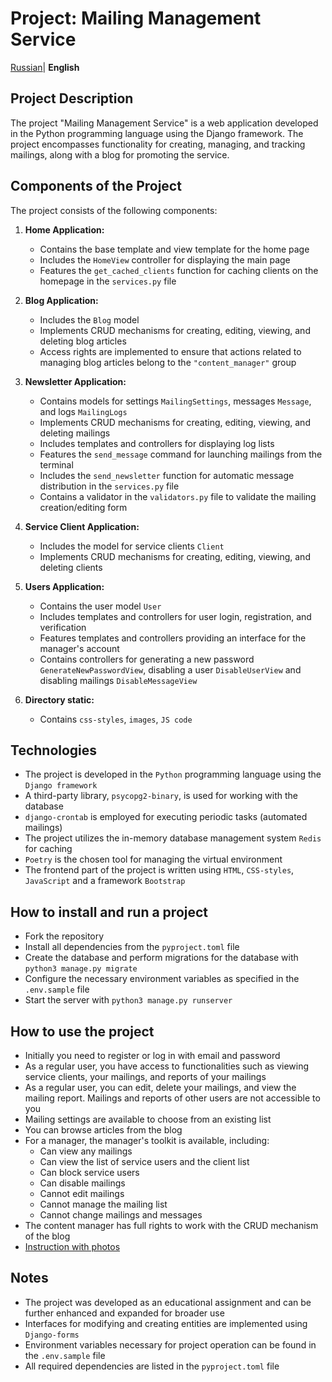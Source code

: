 # Project: Mailing Management Service
 [Russian](../README.md)| **English**

## Project Description

The project "Mailing Management Service" is a web application developed in the Python programming language using the Django framework.
The project encompasses functionality for creating, managing, and tracking mailings, along with a blog for promoting the service.

## Components of the Project

The project consists of the following components:

1. **Home Application:**
    - Contains the base template and view template for the home page
    - Includes the `HomeView` controller for displaying the main page
    - Features the `get_cached_clients` function for caching clients on the homepage in the `services.py` file

2. **Blog Application:**
   - Includes the `Blog` model
   - Implements CRUD mechanisms for creating, editing, viewing, and deleting blog articles
   - Access rights are implemented to ensure that actions related to managing blog articles belong to the `"content_manager"` group

3. **Newsletter Application:**
    - Contains models for settings `MailingSettings`, messages `Message`, and logs `MailingLogs`
    - Implements CRUD mechanisms for creating, editing, viewing, and deleting mailings
    - Includes templates and controllers for displaying log lists
    - Features the `send_message` command for launching mailings from the terminal
    - Includes the `send_newsletter` function for automatic message distribution in the `services.py` file
    - Contains a validator in the `validators.py` file to validate the mailing creation/editing form

4. **Service Client Application:**
   - Includes the model for service clients `Client`
   - Implements CRUD mechanisms for creating, editing, viewing, and deleting clients

5. **Users Application:**
   - Contains the user model `User`
   - Includes templates and controllers for user login, registration, and verification
   - Features templates and controllers providing an interface for the manager's account
   - Contains controllers for generating a new password `GenerateNewPasswordView`, disabling a user `DisableUserView` and disabling mailings `DisableMessageView`

6. **Directory static:**
    - Contains `css-styles`, `images`, `JS code` 

## Technologies
   - The project is developed in the `Python` programming language using the `Django framework`
   - A third-party library, `psycopg2-binary`, is used for working with the database
   - `django-crontab` is employed for executing periodic tasks (automated mailings)
   - The project utilizes the in-memory database management system `Redis` for caching
   - `Poetry` is the chosen tool for managing the virtual environment
   - The frontend part of the project is written using `HTML`, `CSS-styles`, `JavaScript` and a framework `Bootstrap`

## How to install and run a project
   - Fork the repository
   - Install all dependencies from the `pyproject.toml` file
   - Create the database and perform migrations for the database with `python3 manage.py migrate`
   - Configure the necessary environment variables as specified in the `.env.sample` file
   - Start the server with `python3 manage.py runserver`

## How to use the project
   - Initially you need to register or log in with email and password 
   - As a regular user, you have access to functionalities such as viewing service clients, your mailings, and reports of your mailings
   - As a regular user, you can edit, delete your mailings, and view the mailing report. Mailings and reports of other users are not accessible to you
   - Mailing settings are available to choose from an existing list
   - You can browse articles from the blog
   - For a manager, the manager's toolkit is available, including:
      - Can view any mailings
      - Can view the list of service users and the client list
      - Can block service users
      - Can disable mailings
      - Cannot edit mailings
      - Cannot manage the mailing list
      - Cannot change mailings and messages
   - The content manager has full rights to work with the CRUD mechanism of the blog
   - [Instruction with photos](https://drive.google.com/drive/folders/1vxBrn6-L6hmDqpilBML8Oqkayf8_Oo8C)

## Notes
   - The project was developed as an educational assignment and can be further enhanced and expanded for broader use
   - Interfaces for modifying and creating entities are implemented using `Django-forms`
   - Environment variables necessary for project operation can be found in the `.env.sample` file
   - All required dependencies are listed in the `pyproject.toml` file